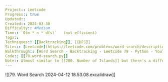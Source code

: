 ```yaml
---
Project:: Leetcode
Progress:: true
Updated:: 
Created:: 2024-03-30
Difficulty:: #Medium 
Time:: `O(m * n * dfs)`   (not efficient)
Tags:: 
Techniques:: [[Backtracking]], [[DFS]]
Sites:: [Leetcode](https://leetcode.com/problems/word-search/description/)
Walkthrough:: [Word Search - Backtracking - Leetcode 79 - Python - YouTube](https://www.youtube.com/watch?v=pfiQ_PS1g8E)
Code:: [[79.word-search.py]]
Note:: Almost similar to [[200. Number of Islands]] but there's a different in **path** and **visit**, word search is better with [[DFS]] but Number of is lands is better with **bfs**
---
```


![[79. Word Search 2024-04-12 18.53.08.excalidraw]]